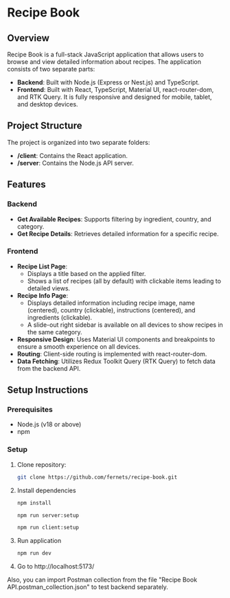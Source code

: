 # Recipe Book

## Overview

Recipe Book is a full-stack JavaScript application that allows users to browse and view detailed information about recipes. The application consists of two separate parts:

- **Backend**: Built with Node.js (Express or Nest.js) and TypeScript.
- **Frontend**: Built with React, TypeScript, Material UI, react-router-dom, and RTK Query. It is fully responsive and designed for mobile, tablet, and desktop devices.

## Project Structure

The project is organized into two separate folders:

- **/client**: Contains the React application.
- **/server**: Contains the Node.js API server.

## Features

### Backend

- **Get Available Recipes**: Supports filtering by ingredient, country, and category.
- **Get Recipe Details**: Retrieves detailed information for a specific recipe.

### Frontend

- **Recipe List Page**:
  - Displays a title based on the applied filter.
  - Shows a list of recipes (all by default) with clickable items leading to detailed views.
- **Recipe Info Page**:
  - Displays detailed information including recipe image, name (centered), country (clickable), instructions (centered), and ingredients (clickable).
  - A slide-out right sidebar is available on all devices to show recipes in the same category.
- **Responsive Design**: Uses Material UI components and breakpoints to ensure a smooth experience on all devices.
- **Routing**: Client-side routing is implemented with react-router-dom.
- **Data Fetching**: Utilizes Redux Toolkit Query (RTK Query) to fetch data from the backend API.

## Setup Instructions

### Prerequisites

- Node.js (v18 or above)
- npm

### Setup

1. Clone repository:
   ```bash
   git clone https://github.com/fernets/recipe-book.git
   ```
2. Install dependencies

   ```bash
   npm install
   ```
    
   ```bash
   npm run server:setup
   ```
    
   ```bash
   npm run client:setup
   ```

3. Run application

   ```bash
   npm run dev
   ```

4. Go to http://localhost:5173/

Also, you can import Postman collection from the file "Recipe Book API.postman_collection.json" to test backend separately.
